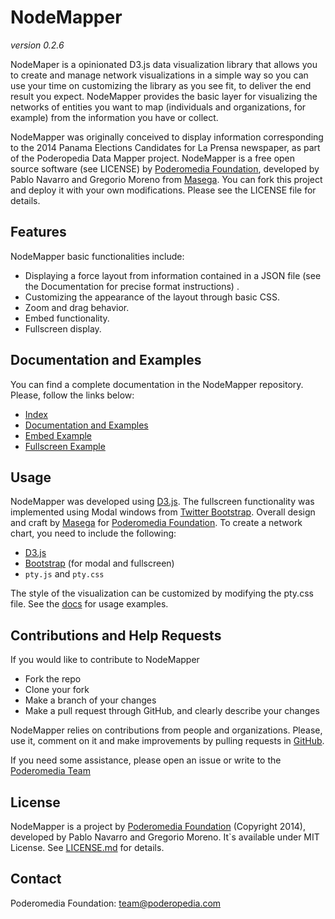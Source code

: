 # NodeMapper

_version 0.2.6_

NodeMaper is a opinionated D3.js data visualization library that allows you to create and manage network visualizations in a simple way so you can use your time on customizing the library as you see fit, to deliver the end result you expect. NodeMapper provides the basic layer for visualizing the networks of entities you want to map (individuals and organizations, for example) from the information you have or collect. 

NodeMapper was originally conceived to display information corresponding to the 2014 Panama Elections Candidates for La Prensa newspaper, as part of the Poderopedia Data Mapper project. NodeMapper is a free open source software (see LICENSE) by [Poderomedia Foundation](http://www.poderomedia.org), developed by Pablo Navarro and Gregorio Moreno from [Masega](http://www.masega.co). You can fork this project and deploy it with your own modifications. Please see the LICENSE file for details.

## Features

NodeMapper basic functionalities include:

- Displaying a force layout from information contained in a JSON file (see the Documentation for precise format instructions) .
- Customizing the appearance of the layout through basic CSS.
- Zoom and drag behavior.
- Embed functionality.
- Fullscreen display.

## Documentation and Examples

You can find a complete documentation in the NodeMapper repository. Please, follow the links below:

- [Index](http://poderomedia.github.io/nodemapper)
- [Documentation and Examples](http://poderomedia.github.io/nodemapper/docs)
- [Embed Example](http://poderomedia.github.io/nodemapper/pages/embed-demo)
- [Fullscreen Example](http://poderomedia.github.io/nodemapper/pages/fullscreen-demo)

## Usage

NodeMapper was developed using  [D3.js](http://d3js.org/). The fullscreen functionality was implemented using Modal windows from [Twitter Bootstrap](http://getbootstrap.com). Overall design and craft by [Masega](http://www.masega.co) for [Poderomedia Foundation](http://www.poderomedia.org). To create a network chart, you need to include the following:

- [D3.js](http://d3js.org/)
- [Bootstrap](http://getbootstrap.com) (for modal and fullscreen)
- `pty.js` and `pty.css`

The style of the visualization can be customized by modifying the pty.css file. See the [docs](http://poderomedia.github.io/nodemapper/docs) for usage examples.

## Contributions and Help Requests

If you would like to contribute to NodeMapper 

* Fork the repo
* Clone your fork
* Make a branch of your changes
* Make a pull request through GitHub, and clearly describe your changes

NodeMapper relies on contributions from people and organizations. Please, use it, comment on it and make improvements by pulling requests in [GitHub](http://github.com/poderomedia/nodemapper).

If you need some assistance, please open an issue or write to the [Poderomedia Team](mailto:team@poderopedia.com)

## License

NodeMapper is a project by [Poderomedia Foundation](http://www.poderomedia.org) (Copyright 2014), developed by Pablo Navarro and Gregorio Moreno. It`s available under MIT License. See [LICENSE.md](LICENSE.md) for details.

## Contact

Poderomedia Foundation: [team@poderopedia.com](mailto:team@poderopedia.com)
